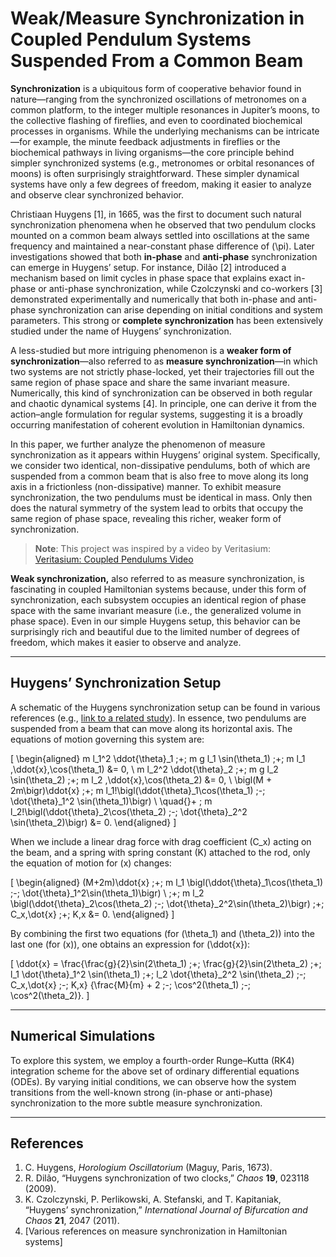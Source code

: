 # Weak/Measure Synchronization in Coupled Pendulum Systems Suspended From a Common Beam

**Synchronization** is a ubiquitous form of cooperative behavior found in nature—ranging from the synchronized oscillations of metronomes on a common platform, to the integer multiple resonances in Jupiter’s moons, to the collective flashing of fireflies, and even to coordinated biochemical processes in organisms. While the underlying mechanisms can be intricate—for example, the minute feedback adjustments in fireflies or the biochemical pathways in living organisms—the core principle behind simpler synchronized systems (e.g., metronomes or orbital resonances of moons) is often surprisingly straightforward. These simpler dynamical systems have only a few degrees of freedom, making it easier to analyze and observe clear synchronized behavior.

Christiaan Huygens [1], in 1665, was the first to document such natural synchronization phenomena when he observed that two pendulum clocks mounted on a common beam always settled into oscillations at the same frequency and maintained a near-constant phase difference of \(\pi\). Later investigations showed that both **in-phase** and **anti-phase** synchronization can emerge in Huygens’ setup. For instance, Dilão [2] introduced a mechanism based on limit cycles in phase space that explains exact in-phase or anti-phase synchronization, while Czolczynski and co-workers [3] demonstrated experimentally and numerically that both in-phase and anti-phase synchronization can arise depending on initial conditions and system parameters. This strong or **complete synchronization** has been extensively studied under the name of Huygens’ synchronization.

A less-studied but more intriguing phenomenon is a **weaker form of synchronization**—also referred to as **measure synchronization**—in which two systems are not strictly phase-locked, yet their trajectories fill out the same region of phase space and share the same invariant measure. Numerically, this kind of synchronization can be observed in both regular and chaotic dynamical systems [4]. In principle, one can derive it from the action–angle formulation for regular systems, suggesting it is a broadly occurring manifestation of coherent evolution in Hamiltonian dynamics.

In this paper, we further analyze the phenomenon of measure synchronization as it appears within Huygens’ original system. Specifically, we consider two identical, non-dissipative pendulums, both of which are suspended from a common beam that is also free to move along its long axis in a frictionless (non-dissipative) manner. To exhibit measure synchronization, the two pendulums must be identical in mass. Only then does the natural symmetry of the system lead to orbits that occupy the same region of phase space, revealing this richer, weaker form of synchronization.

> **Note**: This project was inspired by a video by Veritasium:  
> [Veritasium: Coupled Pendulums Video](https://www.youtube.com/watch?v=t-_VPRCtiUg&t=85s)

**Weak synchronization,** also referred to as measure synchronization, is fascinating in coupled Hamiltonian systems because, under this form of synchronization, each subsystem occupies an identical region of phase space with the same invariant measure (i.e., the generalized volume in phase space). Even in our simple Huygens setup, this behavior can be surprisingly rich and beautiful due to the limited number of degrees of freedom, which makes it easier to observe and analyze.

---

## Huygens’ Synchronization Setup

A schematic of the Huygens synchronization setup can be found in various references (e.g., [link to a related study](https://royalsocietypublishing.org/doi/10.1098/rsos.170777)). In essence, two pendulums are suspended from a beam that can move along its horizontal axis. The equations of motion governing this system are:

\[
\begin{aligned}
m l_1^2 \ddot{\theta}_1 \;+\; m g l_1 \sin(\theta_1) \;+\; m l_1 \,\ddot{x}\,\cos(\theta_1) &= 0, \\
m l_2^2 \ddot{\theta}_2 \;+\; m g l_2 \sin(\theta_2) \;+\; m l_2 \,\ddot{x}\,\cos(\theta_2) &= 0, \\
\bigl(M + 2m\bigr)\ddot{x} \;+\; m l_1\!\bigl(\ddot{\theta}_1\cos(\theta_1) \;-\; \dot{\theta}_1^2 \sin(\theta_1)\bigr) \\
\quad{}+ \; m l_2\!\bigl(\ddot{\theta}_2\cos(\theta_2) \;-\; \dot{\theta}_2^2 \sin(\theta_2)\bigr) &= 0.
\end{aligned}
\]

When we include a linear drag force with drag coefficient \(C_x\) acting on the beam, and a spring with spring constant \(K\) attached to the rod, only the equation of motion for \(x\) changes:

\[
\begin{aligned}
(M+2m)\ddot{x} \;+\; m l_1 \bigl(\ddot{\theta}_1\cos(\theta_1) \;-\; \dot{\theta}_1^2\sin(\theta_1)\bigr) \\
\;+\; m l_2 \bigl(\ddot{\theta}_2\cos(\theta_2) \;-\; \dot{\theta}_2^2\sin(\theta_2)\bigr) \;+\; C_x\,\dot{x} \;+\; K\,x &= 0.
\end{aligned}
\]

By combining the first two equations (for \(\theta_1\) and \(\theta_2\)) into the last one (for \(x\)), one obtains an expression for \(\ddot{x}\):

\[
\ddot{x} 
= \frac{\frac{g}{2}\sin(2\theta_1) \;+\; \frac{g}{2}\sin(2\theta_2) \;+\; l_1 \dot{\theta}_1^2 \sin(\theta_1) \;+\; l_2 \dot{\theta}_2^2 \sin(\theta_2) \;-\; C_x\,\dot{x} \;-\; K\,x}
{\frac{M}{m} + 2 \;-\; \cos^2(\theta_1) \;-\; \cos^2(\theta_2)}.
\]

---

## Numerical Simulations

To explore this system, we employ a fourth-order Runge–Kutta (RK4) integration scheme for the above set of ordinary differential equations (ODEs). By varying initial conditions, we can observe how the system transitions from the well-known strong (in-phase or anti-phase) synchronization to the more subtle measure synchronization. 

---

## References

1. C. Huygens, *Horologium Oscillatorium* (Maguy, Paris, 1673).  
2. R. Dilão, “Huygens synchronization of two clocks,” *Chaos* **19**, 023118 (2009).  
3. K. Czolczynski, P. Perlikowski, A. Stefanski, and T. Kapitaniak, “Huygens’ synchronization,” *International Journal of Bifurcation and Chaos* **21**, 2047 (2011).  
4. [Various references on measure synchronization in Hamiltonian systems]
